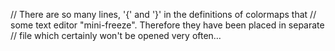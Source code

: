 
// There are so many lines, '{' and '}' in the definitions of colormaps that
// some text editor "mini-freeze". Therefore they have been placed in separate
// file which certainly won't be opened very often…

